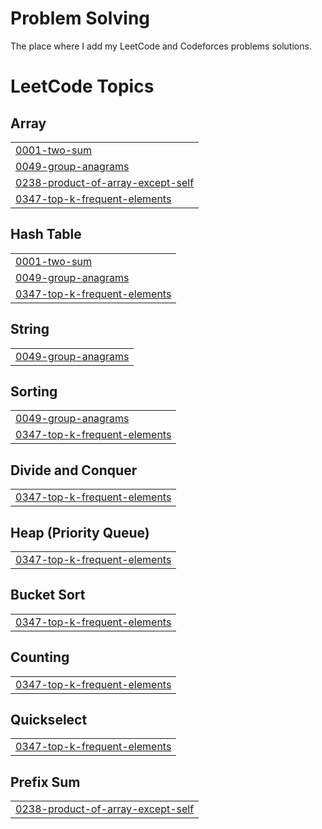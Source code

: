 # Problem Solving

The place where I add my LeetCode and Codeforces problems solutions.

<!---LeetCode Topics Start-->
# LeetCode Topics
## Array
|  |
| ------- |
| [0001-two-sum](https://github.com/MohamedEmary/problem-solving/tree/master/0001-two-sum) |
| [0049-group-anagrams](https://github.com/MohamedEmary/problem-solving/tree/master/0049-group-anagrams) |
| [0238-product-of-array-except-self](https://github.com/MohamedEmary/problem-solving/tree/master/0238-product-of-array-except-self) |
| [0347-top-k-frequent-elements](https://github.com/MohamedEmary/problem-solving/tree/master/0347-top-k-frequent-elements) |
## Hash Table
|  |
| ------- |
| [0001-two-sum](https://github.com/MohamedEmary/problem-solving/tree/master/0001-two-sum) |
| [0049-group-anagrams](https://github.com/MohamedEmary/problem-solving/tree/master/0049-group-anagrams) |
| [0347-top-k-frequent-elements](https://github.com/MohamedEmary/problem-solving/tree/master/0347-top-k-frequent-elements) |
## String
|  |
| ------- |
| [0049-group-anagrams](https://github.com/MohamedEmary/problem-solving/tree/master/0049-group-anagrams) |
## Sorting
|  |
| ------- |
| [0049-group-anagrams](https://github.com/MohamedEmary/problem-solving/tree/master/0049-group-anagrams) |
| [0347-top-k-frequent-elements](https://github.com/MohamedEmary/problem-solving/tree/master/0347-top-k-frequent-elements) |
## Divide and Conquer
|  |
| ------- |
| [0347-top-k-frequent-elements](https://github.com/MohamedEmary/problem-solving/tree/master/0347-top-k-frequent-elements) |
## Heap (Priority Queue)
|  |
| ------- |
| [0347-top-k-frequent-elements](https://github.com/MohamedEmary/problem-solving/tree/master/0347-top-k-frequent-elements) |
## Bucket Sort
|  |
| ------- |
| [0347-top-k-frequent-elements](https://github.com/MohamedEmary/problem-solving/tree/master/0347-top-k-frequent-elements) |
## Counting
|  |
| ------- |
| [0347-top-k-frequent-elements](https://github.com/MohamedEmary/problem-solving/tree/master/0347-top-k-frequent-elements) |
## Quickselect
|  |
| ------- |
| [0347-top-k-frequent-elements](https://github.com/MohamedEmary/problem-solving/tree/master/0347-top-k-frequent-elements) |
## Prefix Sum
|  |
| ------- |
| [0238-product-of-array-except-self](https://github.com/MohamedEmary/problem-solving/tree/master/0238-product-of-array-except-self) |
<!---LeetCode Topics End-->
